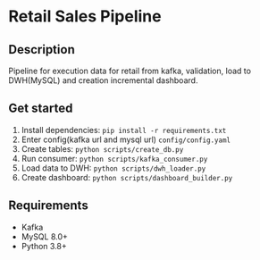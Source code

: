 # Retail Sales Pipeline

## Description

Pipeline for execution data for retail from kafka, validation, load to DWH(MySQL) and creation incremental dashboard.

## Get started

1. Install dependencies: `pip install -r requirements.txt`
2. Enter config(kafka url and mysql url) `config/config.yaml`
3. Create tables: `python scripts/create_db.py`
4. Run consumer: `python scripts/kafka_consumer.py`
5. Load data to DWH: `python scripts/dwh_loader.py`
6. Create dashboard: `python scripts/dashboard_builder.py`

## Requirements

- Kafka
- MySQL 8.0+
- Python 3.8+